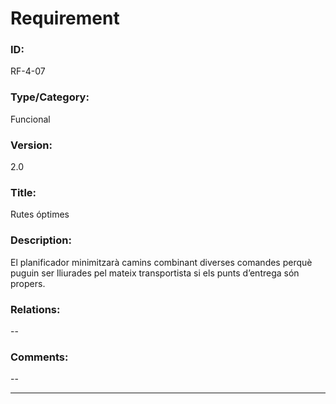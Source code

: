 # Requirement

### ID:
RF-4-07

### Type/Category:
Funcional

### Version:
2.0

### Title:
Rutes óptimes 

### Description:
El planificador minimitzarà camins combinant diverses comandes perquè puguin ser lliurades pel mateix transportista si els punts d’entrega són propers.

### Relations:
--

### Comments:
--

---